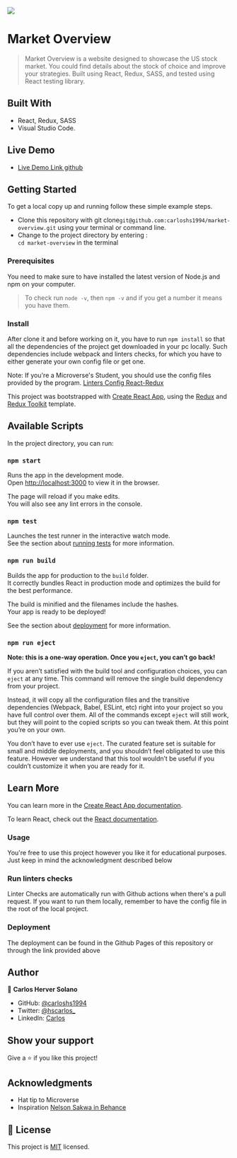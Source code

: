 ![](https://img.shields.io/badge/Microverse-blueviolet)

# Market Overview

> Market Overview is a website designed to showcase the US stock market. You could find details about the stock of choice and improve your strategies. Built using React, Redux, SASS, and tested using React testing library.

## Built With

- React, Redux, SASS
- Visual Studio Code.

## Live Demo

- [Live Demo Link github](https://carloshs1994.github.io/market-overview/)

## Getting Started

To get a local copy up and running follow these simple example steps.

- Clone this repository with git clone```git@github.com:carloshs1994/market-overview.git``` using your terminal or command line.
- Change to the project directory by entering : <br>
```cd market-overview``` in the terminal

### Prerequisites

You need to make sure to have installed the latest version of Node.js and npm on your computer.
> To check run `node -v`, then `npm -v` and if you get a number it means you have them.

### Install

After clone it and before working on it, you have to run ```npm install``` so that all the dependencies of the project get downloaded in your pc locally.
Such dependencies include webpack and linters checks, for which you have to either generate your own config file or get one. 

Note: If you're a Microverse's Student, you should use the config files provided by the program.
[Linters Config React-Redux](https://github.com/microverseinc/linters-config/tree/master/react-redux)  

This project was bootstrapped with [Create React App](https://github.com/facebook/create-react-app), using the [Redux](https://redux.js.org/) and [Redux Toolkit](https://redux-toolkit.js.org/) template.

## Available Scripts

In the project directory, you can run:

### `npm start`

Runs the app in the development mode.<br />
Open [http://localhost:3000](http://localhost:3000) to view it in the browser.

The page will reload if you make edits.<br />
You will also see any lint errors in the console.

### `npm test`

Launches the test runner in the interactive watch mode.<br />
See the section about [running tests](https://facebook.github.io/create-react-app/docs/running-tests) for more information.

### `npm run build`

Builds the app for production to the `build` folder.<br />
It correctly bundles React in production mode and optimizes the build for the best performance.

The build is minified and the filenames include the hashes.<br />
Your app is ready to be deployed!

See the section about [deployment](https://facebook.github.io/create-react-app/docs/deployment) for more information.

### `npm run eject`

**Note: this is a one-way operation. Once you `eject`, you can’t go back!**

If you aren’t satisfied with the build tool and configuration choices, you can `eject` at any time. This command will remove the single build dependency from your project.

Instead, it will copy all the configuration files and the transitive dependencies (Webpack, Babel, ESLint, etc) right into your project so you have full control over them. All of the commands except `eject` will still work, but they will point to the copied scripts so you can tweak them. At this point you’re on your own.

You don’t have to ever use `eject`. The curated feature set is suitable for small and middle deployments, and you shouldn’t feel obligated to use this feature. However we understand that this tool wouldn’t be useful if you couldn’t customize it when you are ready for it.

## Learn More

You can learn more in the [Create React App documentation](https://facebook.github.io/create-react-app/docs/getting-started).

To learn React, check out the [React documentation](https://reactjs.org/).

### Usage

You're free to use this project however you like it for educational purposes. Just keep in mind the acknowledgment described below

### Run linters checks

Linter Checks are automatically run with Github actions when there's a pull request. If you want to run them locally, remember to have the config file in the root of the local project. 

### Deployment

The deployment can be found in the Github Pages of this repository or through the link provided above

## Author

👤 **Carlos Herver Solano**

- GitHub: [@carloshs1994](https://github.com/carloshs1994)
- Twitter: [@hscarlos_](https://twitter.com/hscarlos_)
- LinkedIn: [Carlos](https://www.linkedin.com/in/carloshs94/)

## Show your support

Give a ⭐️ if you like this project!

## Acknowledgments

- Hat tip to Microverse
- Inspiration [Nelson Sakwa in Behance](https://www.behance.net/sakwadesignstudio)

## 📝 License

This project is [MIT](./MIT.md) licensed.